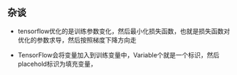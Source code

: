 
## 杂谈

* tensorflow优化的是训练参数变化，然后最小化损失函数，也就是损失函数对优化的参数求导，然后按照梯度下降方向走

* TensorFlow会将变量加入到训练变量中，Variable个就是一个标识，然后placehold标识为填充变量，

  

